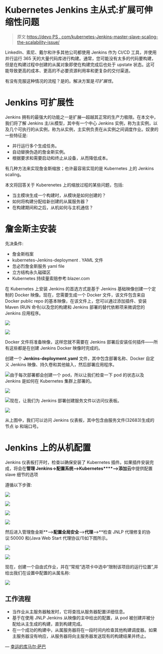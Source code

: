 # Kubernetes Jenkins 主从式:扩展可伸缩性问题

> 原文:[https://devo PS . com/kubernetes-Jenkins-master-slave-scaling-the-scalability-issue/](https://devops.com/kubernetes-jenkins-master-slave-scaling-the-scalability-issue/)

LinkedIn、索尼、戴尔和许多其他公司都使用 Jenkins 作为 CI/CD 工具，并使用并行运行 365 天的大量代码库进行构建。通常，您可能没有太多的代码要构建，但是在构建过程中创建的从属对象即使在构建完成后也处于 upstate 状态。这可能导致更高的成本、更高的不必要资源利用率和更复杂的交付渠道。

有没有克服这种情况的流程？是的。解决方案是*可扩展性*。

# Jenkins 可扩展性

Jenkins 拥有的最强大的功能之一是扩展—超越其正常的生产力极限。在本文中，我们将了解 Jenkins 主/从模型，其中有一个中心 Jenkins 实例，称为主实例，以及几个可执行的从实例，称为从实例，主实例负责在从实例之间调度作业。奴隶的一些特征是:

*   并行运行多个生成任务。
*   自动替换伪造的詹金斯实例。
*   根据要求和需要启动和终止从设备，从而降低成本。

有几种方法来实现詹金斯缩放；也许最容易实现的是 Kubernetes 上的 Jenkins scaling。

本文将回答关于 Kuberenetes 上的缩放过程的某些问题，包括:

*   当主模块生成一个构建时，从模块是如何创建的？
*   如何将构建分配给新创建的从属服务器？
*   在构建期间和之后，从机如何与主机通信？

# 詹金斯主安装

先决条件:

*   詹金斯档案
*   kubernetes-Jenkins-deployment . YAML 文件
*   忽必烈詹金斯服务 yaml file
*   立方结构永久磁碟区
*   Kubernetes 持续量索赔参考:blazer.com

在 Kubernetes 上安装 Jenkins 的首选方式是基于 Jenkins 基础映像创建一个定制的 Docker 映像。现在，您需要生成一个 Docker 文件，该文件包含来自 Docker public repo 的基本映像，在该文件上，您可以通过添加插件、安装 Maven (RUN 命令)以及您的构建和 Jenkins 部署的替代依赖项来微调您的 Jenkins 应用程序。

![](../Images/7db41adcfcc01cddb3b525e7a7ef06d5.png)

![](../Images/b03e0ac715ee7bee82939672ed98638f.png)

Docker 文件将准备映像，这样您就不需要在 Jenkins 部署后安装任何插件——所有这些都是在创建 Jenkins Docker 映像时完成的。

创建一个 **Jenkins-deployment.yaml** 文件，其中包含部署名称、Docker 自定义 Jenkins 映像、持久卷和其他输入，然后部署应用程序。

![](../Images/325575260c34e1477a4dcab95ef4e6d9.png)由于每次部署都会创建一个 pod，所以让我们检查一下 pod 的状态以及 Jenkins 是如何在 Kubernetes 集群上部署的。

![](../Images/5972bec26f3d38e61444eefdcc685eba.png)

![](../Images/8f24a5a50f170fc7de5f3576686856aa.png)现在，让我们为 Jenkins 部署创建服务文件以访问仪表板。

![](../Images/5f2cb81e8b984ea3ea085c66f7ff3cda.png)

从上图中，我们可以访问 Jenkins 仪表板，其中包含由服务文件(32683)生成的节点 ip 和端口号。

# Jenkins 上的从机配置

Jenkins 仪表板打开时，检查以确保安装了 Kubernetes 插件。如果插件安装完成，将会在**管理 Jenkins->****配置系统****–>Kubernetes****–>添加云**中提供配置 slave 细节的选项

遵循以下步骤:

![](../Images/b4fc0f1be8f89bc11da34238f1e3cbc7.png)

![](../Images/321200704ee1ef535adf41cf7d22a1eb.png)

![](../Images/f1c4a781d82378babfcc422e30c93e72.png)

![](../Images/5c8c292c647adabc514f53c209081369.png)

然后进入管理詹金斯**–>**配置全局安全**–>**代理**–>**检查 JNLP 代理修复的协议:50000 和(Java Web Start 代理协议/1)如下图所示。

![](../Images/c92750d7184397f1d6af6863842470eb.png)

![](../Images/e4a3a00df7a73702c017e7d14ed4c870.png)

现在，创建一个自由式作业，并在“常规”选项卡中选中“限制该项目的运行位置”,并给出我们在设置中配置的从属名称:

![](../Images/d990637d987719200a0e39c5c19abe8b.png)

## 工作流程

*   当作业从主服务器触发时，它将查找从服务器配置详细信息。
*   基于在使用 JNLP Jenkins 从映像的主中给出的配置，从 pod 被创建并被分配给从主生成的构建，直到构建完成。
*   在一个成功的构建中，从属服务器将在一段时间内检查其他构建调度器。如果主服务器没有响应，从服务器将向主服务器发送现有的构建结果并终止。

— [幸运的库马尔·萨巴](https://devops.com/author/lucky-kumar-sappa/)